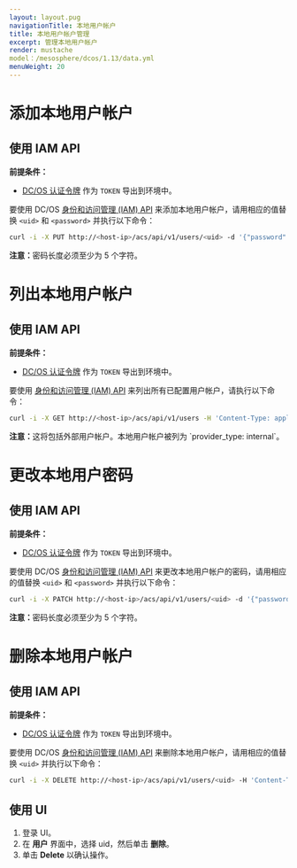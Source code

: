 ```yaml
---
layout: layout.pug
navigationTitle: 本地用户帐户
title: 本地用户帐户管理
excerpt: 管理本地用户帐户
render: mustache
model：/mesosphere/dcos/1.13/data.yml
menuWeight: 20
---
```


<!-- The source repository for this topic is https://github.com/dcos/dcos-docs-site -->

# 添加本地用户帐户

## 使用 IAM API

**前提条件：**
- [DC/OS 认证令牌](/mesosphere/dcos/1.13/security/oss/authentication/authentication-token/) 作为 `TOKEN` 导出到环境中。

要使用 DC/OS [身份和访问管理 (IAM) API](/mesosphere/dcos/1.13/security/oss/iam-api/) 来添加本地用户帐户，请用相应的值替换 `<uid>` 和 `<password>` 并执行以下命令：

```bash
curl -i -X PUT http://<host-ip>/acs/api/v1/users/<uid> -d '{"password": "<password>"}' -H 'Content-Type: application/json' -H "Authorization: token=$TOKEN"
```

<p class="message--note"><strong>注意：</strong>密码长度必须至少为 5 个字符。</p>

# 列出本地用户帐户

## 使用 IAM API

**前提条件：**
- [DC/OS 认证令牌](/mesosphere/dcos/1.13/security/oss/authentication/authentication-token/) 作为 `TOKEN` 导出到环境中。

要使用 [身份和访问管理 (IAM) API](/mesosphere/dcos/1.13/security/oss/iam-api/) 来列出所有已配置用户帐户，请执行以下命令：

```bash
curl -i -X GET http://<host-ip>/acs/api/v1/users -H 'Content-Type: application/json' -H "Authorization: token=$TOKEN"
```

<p class="message--note"><strong>注意：</strong>这将包括外部用户帐户。本地用户帐户被列为 `provider_type: internal`。</p>

# 更改本地用户密码

## 使用 IAM API

**前提条件：**
- [DC/OS 认证令牌](/mesosphere/dcos/1.13/security/oss/authentication/authentication-token/) 作为 `TOKEN` 导出到环境中。

要使用 DC/OS [身份和访问管理 (IAM) API](/mesosphere/dcos/1.13/security/oss/iam-api/) 来更改本地用户帐户的密码，请用相应的值替换 `<uid>` 和 `<password>` 并执行以下命令：

```bash
curl -i -X PATCH http://<host-ip>/acs/api/v1/users/<uid> -d '{"password": "<password>"}' -H 'Content-Type: application/json' -H "Authorization: token=$TOKEN"
```

<p class="message--note"><strong>注意：</strong>密码长度必须至少为 5 个字符。</p>

# 删除本地用户帐户

## 使用 IAM API

**前提条件：**
- [DC/OS 认证令牌](/mesosphere/dcos/1.13/security/oss/authentication/authentication-token/) 作为 `TOKEN` 导出到环境中。

要使用 DC/OS [身份和访问管理 (IAM) API](/mesosphere/dcos/1.13/security/oss/iam-api/) 来删除本地用户帐户，请用相应的值替换 `<uid>` 并执行以下命令：

```bash
curl -i -X DELETE http://<host-ip>/acs/api/v1/users/<uid> -H 'Content-Type: application/json' -H "Authorization: token=$TOKEN"
```

## 使用 UI

1. 登录 UI。
2. 在 **用户** 界面中，选择 uid，然后单击 **删除**。
3. 单击 **Delete** 以确认操作。
